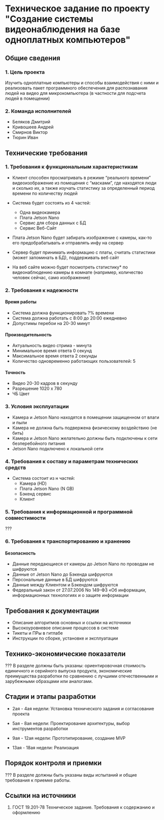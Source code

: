 # Техническое задание по проекту "Создание системы видеонаблюдения на базе одноплатных компьютеров"

## Общие сведения

### 1. Цель проекта

Изучить одноплатные компьютеры и способы взаимодействия с ними и реализовать пакет программного обеспечения для распознавания людей на видео для микрокомпьютера (в частности для подсчета людей в помещении)

### 2. Команда исполнителей
- Беляков Дмитрий
- Кривошеев Андрей
- Смирнов Виктор
- Тюрин Иван

## Технические требования

### 1. Требования к функциональным характеристикам
- Клиент способен просматривать в режиме “реального времени” видеоизображение из помещения с “масками”, 
где находятся люди и сколько их, а также изучать статистику за определенный период времени по количеству людей

- Система будет состоять из 4 частей: 
    - Одна видеокамера
    - Плата Jetson Nano
    - Сервис для сбора данных с БД
    - Сервис Веб-Сайт
    
- Плата Jetson Nano будет забирать изображение с камеры, как-то его предобрабатывать и отправлять инфу на сервер

- Сервер будет принимать информацию с платы, считать статистики (может запоминать в БД), поддерживать веб сайт

- На веб сайте можно будет посмотреть статистику* по видеонаблюдению камеры в комнате (например, количество человек сейчас, само изображение)

### 2. Требования к надежности

#### Время работы

- Система должна функционировать ?% времени
- Система должна работать с 8:00 до 20:00 ежедневно
- Допустимы перебои на 20-30 минут

#### Производительность

- Актуальность видео стрима - минута
- Минимальное время ответа 0 секунд
- Максимальное время ответа 2 секунды
- Количество одновременно работающих пользователей: 5

#### Точность

- Видео 20-30 кадров в секунду
- Разрешение 1020 x 780
- ЧБ Цвет

### 3. Условия эксплуатации

- Камера и Jetson Nano находятся в помещении защищенном от влаги и пыли
- Камера не должна быть подвержена физическому воздействию (не бить)
- Камера и Jetson Nano желательно должны быть 
  подключены к сети безперебойного питания
- Jetson Nano подключено к локальной сети

### 4. Требования к составу и параметрам технических средств
- Система состоит из н частей:
    - Камера (HD)
    - Плата Jetson Nano (N GB)
    - Бэкенд сервис
    - Клиент

### 5. Требования к информационной и программной совместимости

??? 

### 6. Требования к транспортированию и хранению

#### Безопасность

- Данные передающиеся от камеры до Jetson Nano по проводам не
  шифруются
- Данные от Jetson Nano до Бэкенда шифруются
- Персональные данные в БД шифруются
- Данные между Клиентом и Бэкендом шифруются    
- Федеральный закон от 27.07.2006 No 149-ФЗ «Об информации, информационных технологиях и о защите информации

## Требования к документации

- Описание алгоритмов основных и ссылки на источники
- Высокоуровневое описание процессов в системе
- Тикеты и ПРы в гитлабе
- Инструкции по сборке, установке и эксплуатации

## Технико-экономические показатели

??? В разделе должны быть указаны: ориентировочная стоимость 
единичного и серийного выпуска продукта, экономические 
преимущества разработки по сравнению с лучшими отечественными 
и зарубежными образцами или аналогами.

## Cтадии и этапы разработки

- 2ая - 4ая недели: 
  Установка технического задания и согласование проекта

- 5ая - 8ая недели: 
  Проектирование архитектуры, выбор инструментов разработки
  
- 9ая - 12ая недели:
  Прототипирование, создание MVP
  
- 13ая - 18ая недели: 
  Реализация

## Порядок контроля и приемки

??? В разделе должны быть указаны виды испытаний и общие требования к 
приемке работы.

## Ссылки на источники

1. ГОСТ 19.201-78 Техническое задание. Требования к содержанию и оформлению
